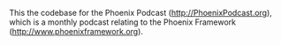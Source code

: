 This the codebase for the Phoenix Podcast (http://PhoenixPodcast.org), which is a monthly podcast relating to the Phoenix Framework (http://www.phoenixframework.org).
